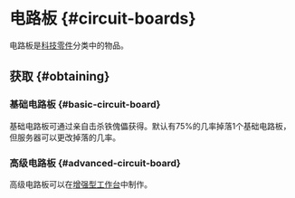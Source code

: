 # 电路板 {#circuit-boards}

电路板是[科技零件](/Technical-Components)分类中的物品。

## 获取 {#obtaining}

### 基础电路板 {#basic-circuit-board}

基础电路板可通过亲自击杀铁傀儡获得。默认有75%的几率掉落1个基础电路板，但服务器可以更改掉落的几率。

### 高级电路板 {#advanced-circuit-board}

高级电路板可以在[增强型工作台](/Enhanced-Crafting-Table)中制作。
